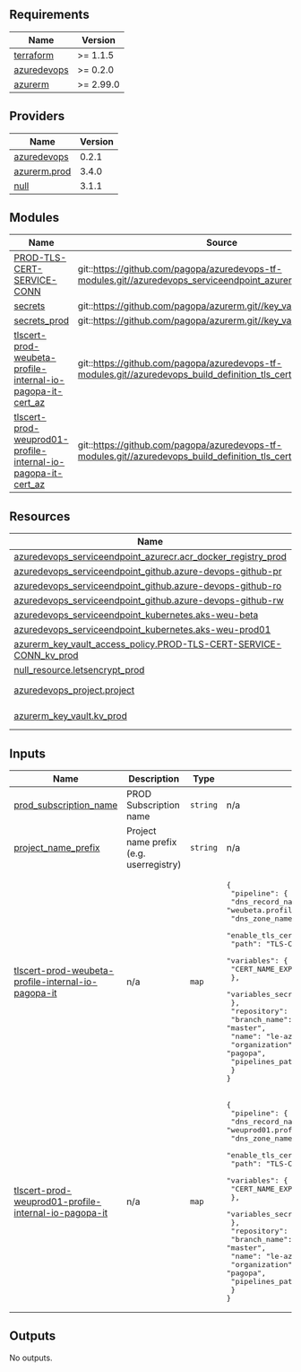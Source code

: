 <!-- markdownlint-disable -->
<!-- BEGINNING OF PRE-COMMIT-TERRAFORM DOCS HOOK -->
## Requirements

| Name | Version |
|------|---------|
| <a name="requirement_terraform"></a> [terraform](#requirement\_terraform) | >= 1.1.5 |
| <a name="requirement_azuredevops"></a> [azuredevops](#requirement\_azuredevops) | >= 0.2.0 |
| <a name="requirement_azurerm"></a> [azurerm](#requirement\_azurerm) | >= 2.99.0 |

## Providers

| Name | Version |
|------|---------|
| <a name="provider_azuredevops"></a> [azuredevops](#provider\_azuredevops) | 0.2.1 |
| <a name="provider_azurerm.prod"></a> [azurerm.prod](#provider\_azurerm.prod) | 3.4.0 |
| <a name="provider_null"></a> [null](#provider\_null) | 3.1.1 |

## Modules

| Name | Source | Version |
|------|--------|---------|
| <a name="module_PROD-TLS-CERT-SERVICE-CONN"></a> [PROD-TLS-CERT-SERVICE-CONN](#module\_PROD-TLS-CERT-SERVICE-CONN) | git::https://github.com/pagopa/azuredevops-tf-modules.git//azuredevops_serviceendpoint_azurerm_limited | v2.0.5 |
| <a name="module_secrets"></a> [secrets](#module\_secrets) | git::https://github.com/pagopa/azurerm.git//key_vault_secrets_query | v2.0.5 |
| <a name="module_secrets_prod"></a> [secrets\_prod](#module\_secrets\_prod) | git::https://github.com/pagopa/azurerm.git//key_vault_secrets_query | v2.0.5 |
| <a name="module_tlscert-prod-weubeta-profile-internal-io-pagopa-it-cert_az"></a> [tlscert-prod-weubeta-profile-internal-io-pagopa-it-cert\_az](#module\_tlscert-prod-weubeta-profile-internal-io-pagopa-it-cert\_az) | git::https://github.com/pagopa/azuredevops-tf-modules.git//azuredevops_build_definition_tls_cert | v2.0.5 |
| <a name="module_tlscert-prod-weuprod01-profile-internal-io-pagopa-it-cert_az"></a> [tlscert-prod-weuprod01-profile-internal-io-pagopa-it-cert\_az](#module\_tlscert-prod-weuprod01-profile-internal-io-pagopa-it-cert\_az) | git::https://github.com/pagopa/azuredevops-tf-modules.git//azuredevops_build_definition_tls_cert | v2.0.5 |

## Resources

| Name | Type |
|------|------|
| [azuredevops_serviceendpoint_azurecr.acr_docker_registry_prod](https://registry.terraform.io/providers/microsoft/azuredevops/latest/docs/resources/serviceendpoint_azurecr) | resource |
| [azuredevops_serviceendpoint_github.azure-devops-github-pr](https://registry.terraform.io/providers/microsoft/azuredevops/latest/docs/resources/serviceendpoint_github) | resource |
| [azuredevops_serviceendpoint_github.azure-devops-github-ro](https://registry.terraform.io/providers/microsoft/azuredevops/latest/docs/resources/serviceendpoint_github) | resource |
| [azuredevops_serviceendpoint_github.azure-devops-github-rw](https://registry.terraform.io/providers/microsoft/azuredevops/latest/docs/resources/serviceendpoint_github) | resource |
| [azuredevops_serviceendpoint_kubernetes.aks-weu-beta](https://registry.terraform.io/providers/microsoft/azuredevops/latest/docs/resources/serviceendpoint_kubernetes) | resource |
| [azuredevops_serviceendpoint_kubernetes.aks-weu-prod01](https://registry.terraform.io/providers/microsoft/azuredevops/latest/docs/resources/serviceendpoint_kubernetes) | resource |
| [azurerm_key_vault_access_policy.PROD-TLS-CERT-SERVICE-CONN_kv_prod](https://registry.terraform.io/providers/hashicorp/azurerm/latest/docs/resources/key_vault_access_policy) | resource |
| [null_resource.letsencrypt_prod](https://registry.terraform.io/providers/hashicorp/null/latest/docs/resources/resource) | resource |
| [azuredevops_project.project](https://registry.terraform.io/providers/microsoft/azuredevops/latest/docs/data-sources/project) | data source |
| [azurerm_key_vault.kv_prod](https://registry.terraform.io/providers/hashicorp/azurerm/latest/docs/data-sources/key_vault) | data source |

## Inputs

| Name | Description | Type | Default | Required |
|------|-------------|------|---------|:--------:|
| <a name="input_prod_subscription_name"></a> [prod\_subscription\_name](#input\_prod\_subscription\_name) | PROD Subscription name | `string` | n/a | yes |
| <a name="input_project_name_prefix"></a> [project\_name\_prefix](#input\_project\_name\_prefix) | Project name prefix (e.g. userregistry) | `string` | n/a | yes |
| <a name="input_tlscert-prod-weubeta-profile-internal-io-pagopa-it"></a> [tlscert-prod-weubeta-profile-internal-io-pagopa-it](#input\_tlscert-prod-weubeta-profile-internal-io-pagopa-it) | n/a | `map` | <pre>{<br>  "pipeline": {<br>    "dns_record_name": "weubeta.profile.internal",<br>    "dns_zone_name": "io.pagopa.it",<br>    "enable_tls_cert": true,<br>    "path": "TLS-Certificates\\PROD",<br>    "variables": {<br>      "CERT_NAME_EXPIRE_SECONDS": "2592000"<br>    },<br>    "variables_secret": {}<br>  },<br>  "repository": {<br>    "branch_name": "master",<br>    "name": "le-azure-acme-tiny",<br>    "organization": "pagopa",<br>    "pipelines_path": "."<br>  }<br>}</pre> | no |
| <a name="input_tlscert-prod-weuprod01-profile-internal-io-pagopa-it"></a> [tlscert-prod-weuprod01-profile-internal-io-pagopa-it](#input\_tlscert-prod-weuprod01-profile-internal-io-pagopa-it) | n/a | `map` | <pre>{<br>  "pipeline": {<br>    "dns_record_name": "weuprod01.profile.internal",<br>    "dns_zone_name": "io.pagopa.it",<br>    "enable_tls_cert": true,<br>    "path": "TLS-Certificates\\PROD",<br>    "variables": {<br>      "CERT_NAME_EXPIRE_SECONDS": "2592000"<br>    },<br>    "variables_secret": {}<br>  },<br>  "repository": {<br>    "branch_name": "master",<br>    "name": "le-azure-acme-tiny",<br>    "organization": "pagopa",<br>    "pipelines_path": "."<br>  }<br>}</pre> | no |

## Outputs

No outputs.
<!-- END OF PRE-COMMIT-TERRAFORM DOCS HOOK -->
